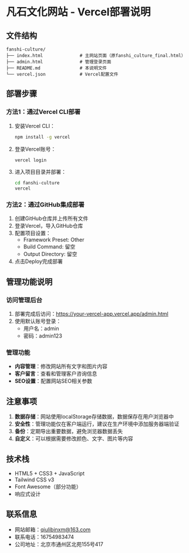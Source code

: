 # 凡石文化网站 - Vercel部署说明

## 文件结构
```
fanshi-culture/
├── index.html              # 主网站页面（原fanshi_culture_final.html）
├── admin.html              # 管理登录页面
├── README.md               # 本说明文件
└── vercel.json             # Vercel配置文件
```

## 部署步骤

### 方法1：通过Vercel CLI部署
1. 安装Vercel CLI：
   ```bash
   npm install -g vercel
   ```

2. 登录Vercel账号：
   ```bash
   vercel login
   ```

3. 进入项目目录并部署：
   ```bash
   cd fanshi-culture
   vercel
   ```

### 方法2：通过GitHub集成部署
1. 创建GitHub仓库并上传所有文件
2. 登录Vercel，导入GitHub仓库
3. 配置项目设置：
   - Framework Preset: Other
   - Build Command: 留空
   - Output Directory: 留空
4. 点击Deploy完成部署

## 管理功能说明

### 访问管理后台
1. 部署完成后访问：https://your-vercel-app.vercel.app/admin.html
2. 使用默认账号登录：
   - 用户名：admin
   - 密码：admin123

### 管理功能
- **内容管理**：修改网站所有文字和图片内容
- **客户留言**：查看和管理客户咨询信息
- **SEO设置**：配置网站SEO相关参数

## 注意事项

1. **数据存储**：网站使用localStorage存储数据，数据保存在用户浏览器中
2. **安全性**：管理功能仅在客户端运行，建议在生产环境中添加服务器端验证
3. **备份**：定期导出重要数据，避免浏览器数据丢失
4. **自定义**：可以根据需要修改颜色、文字、图片等内容

## 技术栈
- HTML5 + CSS3 + JavaScript
- Tailwind CSS v3
- Font Awesome（部分功能）
- 响应式设计

## 联系信息
- 网站邮箱：qiulibinxm@163.com
- 联系电话：16754983474
- 公司地址：北京市通州区北苑155号417